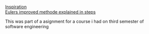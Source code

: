 <br> [Inspiration](https://github.com/j-bro/improved-eulers-method/blob/master/euler.py)<br/>
[Eulers improved methode explained in steps](https://openlab.citytech.cuny.edu/2015-spring-mat-2680-reitz/?p=1121)

This was part of a asignment for a course i had on third semester of software engineering
